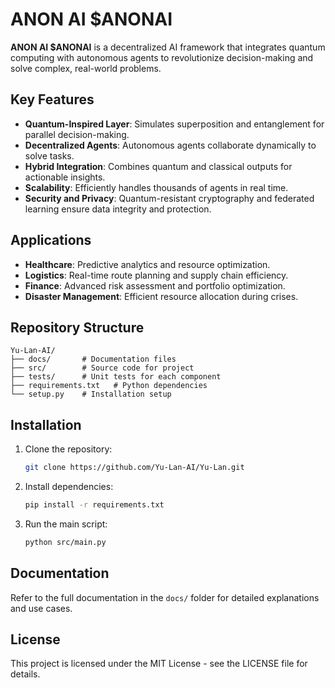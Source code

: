 # ANON AI $ANONAI

**ANON AI $ANONAI** is a decentralized AI framework that integrates quantum computing with autonomous agents to revolutionize decision-making and solve complex, real-world problems.

## Key Features
- **Quantum-Inspired Layer**: Simulates superposition and entanglement for parallel decision-making.
- **Decentralized Agents**: Autonomous agents collaborate dynamically to solve tasks.
- **Hybrid Integration**: Combines quantum and classical outputs for actionable insights.
- **Scalability**: Efficiently handles thousands of agents in real time.
- **Security and Privacy**: Quantum-resistant cryptography and federated learning ensure data integrity and protection.

## Applications
- **Healthcare**: Predictive analytics and resource optimization.
- **Logistics**: Real-time route planning and supply chain efficiency.
- **Finance**: Advanced risk assessment and portfolio optimization.
- **Disaster Management**: Efficient resource allocation during crises.

## Repository Structure
```
Yu-Lan-AI/
├── docs/       # Documentation files
├── src/        # Source code for project
├── tests/      # Unit tests for each component
├── requirements.txt   # Python dependencies
└── setup.py    # Installation setup
```

## Installation
1. Clone the repository:
   ```bash
   git clone https://github.com/Yu-Lan-AI/Yu-Lan.git
   ```
2. Install dependencies:
   ```bash
   pip install -r requirements.txt
   ```
3. Run the main script:
   ```bash
   python src/main.py
   ```

## Documentation
Refer to the full documentation in the `docs/` folder for detailed explanations and use cases.

## License
This project is licensed under the MIT License - see the LICENSE file for details.
